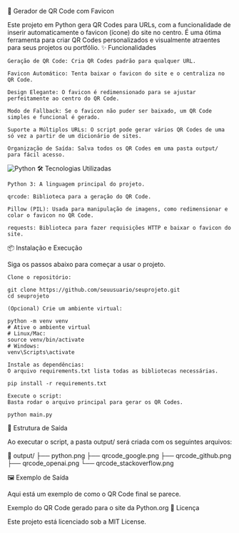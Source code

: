 🔗 Gerador de QR Code com Favicon

Este projeto em Python gera QR Codes para URLs, com a funcionalidade de inserir automaticamente o favicon (ícone) do site no centro. É uma ótima ferramenta para criar QR Codes personalizados e visualmente atraentes para seus projetos ou portfólio.
✨ Funcionalidades

    Geração de QR Code: Cria QR Codes padrão para qualquer URL.

    Favicon Automático: Tenta baixar o favicon do site e o centraliza no QR Code.

    Design Elegante: O favicon é redimensionado para se ajustar perfeitamente ao centro do QR Code.

    Modo de Fallback: Se o favicon não puder ser baixado, um QR Code simples e funcional é gerado.

    Suporte a Múltiplos URLs: O script pode gerar vários QR Codes de uma só vez a partir de um dicionário de sites.

    Organização de Saída: Salva todos os QR Codes em uma pasta output/ para fácil acesso.
![Python](https://img.shields.io/badge/Python-3776AB?style=for-the-badge&logo=python&logoColor=white)
🛠 Tecnologias Utilizadas

    Python 3: A linguagem principal do projeto.

    qrcode: Biblioteca para a geração do QR Code.

    Pillow (PIL): Usada para manipulação de imagens, como redimensionar e colar o favicon no QR Code.

    requests: Biblioteca para fazer requisições HTTP e baixar o favicon do site.

📦 Instalação e Execução

Siga os passos abaixo para começar a usar o projeto.

    Clone o repositório:

    git clone https://github.com/seuusuario/seuprojeto.git
    cd seuprojeto

    (Opcional) Crie um ambiente virtual:

    python -m venv venv
    # Ative o ambiente virtual
    # Linux/Mac:
    source venv/bin/activate
    # Windows:
    venv\Scripts\activate

    Instale as dependências:
    O arquivo requirements.txt lista todas as bibliotecas necessárias.

    pip install -r requirements.txt

    Execute o script:
    Basta rodar o arquivo principal para gerar os QR Codes.

    python main.py

📂 Estrutura de Saída

Ao executar o script, a pasta output/ será criada com os seguintes arquivos:

📂 output/
├── python.png
├── qrcode_google.png
├── qrcode_github.png
├── qrcode_openai.png
└── qrcode_stackoverflow.png

🖼 Exemplo de Saída

Aqui está um exemplo de como o QR Code final se parece.

Exemplo do QR Code gerado para o site da Python.org
📄 Licença

Este projeto está licenciado sob a MIT License.
